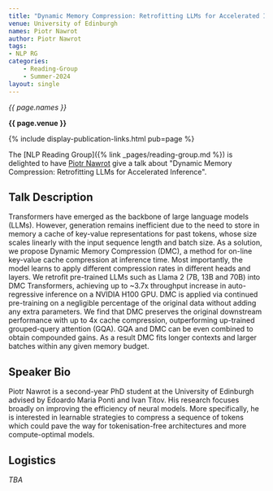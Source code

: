 ```yaml
---
title: "Dynamic Memory Compression: Retrofitting LLMs for Accelerated Inference"
venue: University of Edinburgh
names: Piotr Nawrot
author: Piotr Nawrot
tags:
- NLP RG
categories:
    - Reading-Group
    - Summer-2024
layout: single
---
```


*{{ page.names }}*

**{{ page.venue }}**

{% include display-publication-links.html pub=page %}

The [NLP Reading Group]({% link _pages/reading-group.md %}) is delighted to have [Piotr Nawrot](https://piotrnawrot.github.io/) give a talk about "Dynamic Memory Compression: Retrofitting LLMs for Accelerated Inference".

## Talk Description

Transformers have emerged as the backbone of large language models (LLMs). However, generation remains inefficient due to the need to store in memory a cache of key-value representations for past tokens, whose size scales linearly with the input sequence length and batch size. As a solution, we propose Dynamic Memory Compression (DMC), a method for on-line key-value cache compression at inference time. Most importantly, the model learns to apply different compression rates in different heads and layers. We retrofit pre-trained LLMs such as Llama 2 (7B, 13B and 70B) into DMC Transformers, achieving up to ~3.7x throughput increase in auto-regressive inference on a NVIDIA H100 GPU. DMC is applied via continued pre-training on a negligible percentage of the original data without adding any extra parameters. We find that DMC preserves the original downstream performance with up to 4x cache compression, outperforming up-trained grouped-query attention (GQA). GQA and DMC can be even combined to obtain compounded gains. As a result DMC fits longer contexts and larger batches within any given memory budget.

## Speaker Bio

Piotr Nawrot is a second-year PhD student at the University of Edinburgh advised by Edoardo Maria Ponti and Ivan Titov. His research focuses broadly on improving the efficiency of neural models. More specifically, he is interested in learnable strategies to compress a sequence of tokens which could pave the way for tokenisation-free architectures and more compute-optimal models.

## Logistics

*TBA*